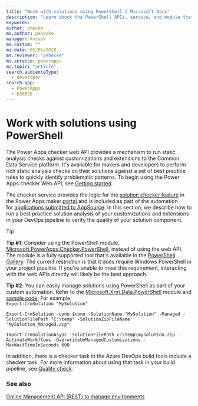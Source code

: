 ```yaml
---
title: "Work with solutions using PowerShell | Microsoft Docs"
description: "Learn about the PowerShell APIs, service, and module that are available to analyze solutions against a set of best practice rules."
keywords: 
author: phecke
ms.author: pehecke
manager: kvivek
ms.custom: ""
ms.date: 05/05/2020
ms.reviewer: "pehecke"
ms.service: powerapps
ms.topic: "article"
search.audienceType: 
  - developer
search.app: 
  - PowerApps
  - D365CE
---
```


# Work with solutions using PowerShell
The Power Apps checker web API provides a mechanism to run static analysis
checks against customizations and extensions to the Common Data Service
platform. It's available for makers and developers to perform rich static
analysis checks on their solutions against a set of best practice rules to
quickly identify problematic patterns. To begin using the Power Apps checker Web
API, see [Getting started](/powerapps/developer/common-data-service/checker/webapi/overview.md#getting-started).

The checker service provides the logic for the [solution checker feature](/powerapps/maker/common-data-service/use-powerapps-checker) in the Power Apps maker [portal](https://make.powerapps.com/) and is included as part of the automation for [applications submitted to AppSource](/powerapps/developer/common-data-service/publish-app-appsource). In this section, we describe how to run a best practice solution analysis of your customizations and extensions in your DevOps pipeline to verify the quality of your solution component.

> [!TIP]
> **Tip #1**: Consider using the PowerShell module,
> [Microsoft.PowerApps.Checker.PowerShell](https://www.powershellgallery.com/packages/Microsoft.PowerApps.Checker.PowerShell), instead of using the web API. The
> module is a fully supported tool that's available in the
> [PowerShell Gallery](https://www.powershellgallery.com/). The current restriction is
> that it does require Windows PowerShell in your project pipeline. If you're
> unable to meet this requirement, interacting with the web APIs directly
> will likely be the best approach.<p/>
> **Tip #2**: You can easily manage solutions using PowerShell as part of your custom automation. Refer to the [Microsoft.Xrm.Data.PowerShell](https://github.com/seanmcne/Microsoft.Xrm.Data.PowerShell) module and [sample code](https://github.com/seanmcne/Microsoft.Xrm.Data.PowerShell.Samples/tree/master/Solutions). For example:<br/>
> `Export-CrmSolution "MySolution"`<p/>
> `Export-CrmSolution -conn $conn -SolutionName "MySolution" -Managed -SolutionFilePath "C:\temp" -SolutionZipFileName "MySolution_Managed.zip"`<p/>
> `Import-CrmSolutionAsync -SolutionFilePath c:\temp\mysolution.zip -ActivateWorkflows -OverwriteUnManagedCustomizations -MaxWaitTimeInSeconds 600`

In addition, there is a checker task in the Azure DevOps build tools include a checker task. For more information about using that task in your build pipeline, see [Quality check](devops-build-tools.md#quality-check).

### See also

[Online Management API (REST) to manage environments](online-management-api.md)